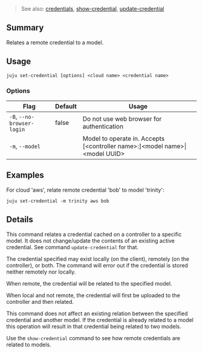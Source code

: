 > See also: [credentials](#credentials), [show-credential](#show-credential), [update-credential](#update-credential)

## Summary
Relates a remote credential to a model.

## Usage
```juju set-credential [options] <cloud name> <credential name>```

### Options
| Flag | Default | Usage |
| --- | --- | --- |
| `-B`, `--no-browser-login` | false | Do not use web browser for authentication |
| `-m`, `--model` |  | Model to operate in. Accepts [&lt;controller name&gt;:]&lt;model name&gt;&#x7c;&lt;model UUID&gt; |

## Examples

For cloud 'aws', relate remote credential 'bob' to model 'trinity':

    juju set-credential -m trinity aws bob


## Details

This command relates a credential cached on a controller to a specific model.
It does not change/update the contents of an existing active credential. See
command `update-credential` for that.

The credential specified may exist locally (on the client), remotely (on the
controller), or both. The command will error out if the credential is stored
neither remotely nor locally.

When remote, the credential will be related to the specified model.

When local and not remote, the credential will first be uploaded to the
controller and then related.

This command does not affect an existing relation between the specified
credential and another model. If the credential is already related to a model
this operation will result in that credential being related to two models.

Use the `show-credential` command to see how remote credentials are related
to models.



